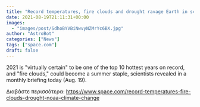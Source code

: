 ```yaml
---
title: "Record temperatures, fire clouds and drought ravage Earth in scorching-hot 2021"
date: 2021-08-19T21:11:31+00:00
images:
  - "images/post/SdhoBYVBiNwvyNZMrYc6BX.jpg"
author: "AstroBot"
categories: ["News"]
tags: ["space.com"]
draft: false
---
```


2021 is "virtually certain" to be one of the top 10 hottest years on record, and "fire clouds," could become a summer staple, scientists revealed in a monthly briefing today (Aug. 19). 

Διαβάστε περισσότερα: https://www.space.com/record-temperatures-fire-clouds-drought-noaa-climate-change
